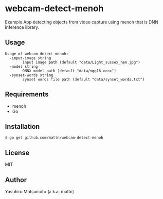 # webcam-detect-menoh

Example App detecting objects from video capture using menoh that is DNN inference library.

## Usage

```
Usage of webcam-detect-menoh:
  -input-image string
    	input image path (default "data/Light_sussex_hen.jpg")
  -model string
    	ONNX model path (default "data/vgg16.onnx")
  -synset-words string
    	synset words file path (default "data/synset_words.txt")
```

## Requirements

* menoh
* Go

## Installation

```
$ go get github.com/mattn/webcam-detect-menoh
```

## License

MIT

## Author

Yasuhiro Matsumoto (a.k.a. mattn)
